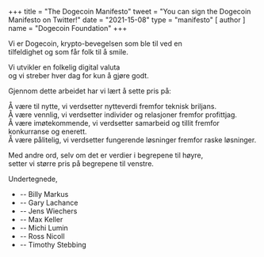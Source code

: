 +++
title = "The Dogecoin Manifesto"
tweet = "You can sign the Dogecoin Manifesto on Twitter!"
date = "2021-15-08"
type = "manifesto"
[ author ]
name = "Dogecoin Foundation"
+++

Vi er Dogecoin, krypto-bevegelsen som ble til ved en </br>
tilfeldighet og som får folk til å smile.

Vi utvikler en folkelig digital valuta </br>
og vi streber hver dag for kun å gjøre godt.</br>

Gjennom dette arbeidet har vi lært å sette pris på:

Å være til nytte, vi verdsetter nytteverdi fremfor teknisk briljans.</br>
Å være vennlig, vi verdsetter individer og relasjoner fremfor profittjag.</br>
Å være imøtekommende, vi verdsetter samarbeid og tillit fremfor konkurranse og enerett.</br>
Å være pålitelig, vi verdsetter fungerende løsninger fremfor raske løsninger.</br>

Med andre ord, selv om det er verdier i begrepene til høyre,</br>
setter vi større pris på begrepene til venstre.

<div class="signatories">
Undertegnede, 

<div class="people">

* -- Billy Markus
* -- Gary Lachance
* -- Jens Wiechers
* -- Max Keller
* -- Michi Lumin
* -- Ross Nicoll
* -- Timothy Stebbing

</div>
</div>
